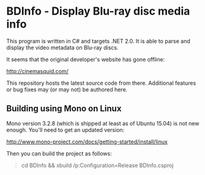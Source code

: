 BDInfo - Display Blu-ray disc media info
========================================

This program is written in C# and targets .NET 2.0.  It is able to parse and display the video metadata on Blu-ray discs.

It seems that the original developer's website has gone offline:

http://cinemasquid.com/

This repository hosts the latest source code from there.  Additional features or bug fixes may (or may not) be authored here.



Building using Mono on Linux
----------------------------

Mono version 3.2.8 (which is shipped at least as of Ubuntu 15.04) is not new enough.  You'll need to get an updated version:

http://www.mono-project.com/docs/getting-started/install/linux

Then you can build the project as follows:

> cd BDInfo && xbuild /p:Configuration=Release BDInfo.csproj
